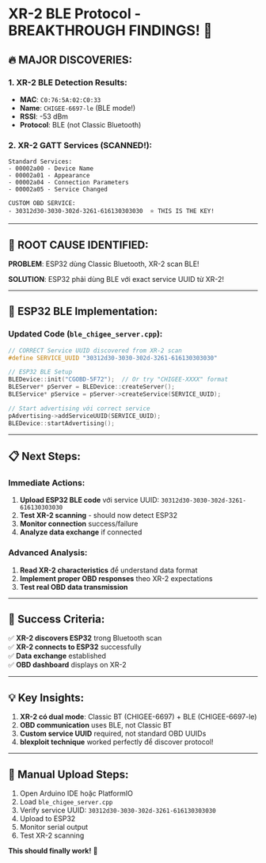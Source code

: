 # XR-2 BLE Protocol - BREAKTHROUGH FINDINGS! 🎯

## 🔥 MAJOR DISCOVERIES:

### 1. **XR-2 BLE Detection Results:**
- **MAC**: `C0:76:5A:02:C0:33`
- **Name**: `CHIGEE-6697-le` (BLE mode!)
- **RSSI**: -53 dBm
- **Protocol**: BLE (not Classic Bluetooth)

### 2. **XR-2 GATT Services (SCANNED!):**
```
Standard Services:
- 00002a00 - Device Name  
- 00002a01 - Appearance
- 00002a04 - Connection Parameters
- 00002a05 - Service Changed

CUSTOM OBD SERVICE:
- 30312d30-3030-302d-3261-616130303030  ⭐ THIS IS THE KEY!
```

---

## 🎯 **ROOT CAUSE IDENTIFIED:**

**PROBLEM**: ESP32 dùng Classic Bluetooth, XR-2 scan BLE!

**SOLUTION**: ESP32 phải dùng BLE với exact service UUID từ XR-2!

---

## 🚀 **ESP32 BLE Implementation:**

### **Updated Code** (`ble_chigee_server.cpp`):
```cpp
// CORRECT Service UUID discovered from XR-2 scan
#define SERVICE_UUID "30312d30-3030-302d-3261-616130303030"

// ESP32 BLE Setup
BLEDevice::init("CGOBD-5F72");  // Or try "CHIGEE-XXXX" format
BLEServer* pServer = BLEDevice::createServer();
BLEService* pService = pServer->createService(SERVICE_UUID);

// Start advertising với correct service
pAdvertising->addServiceUUID(SERVICE_UUID);
BLEDevice::startAdvertising();
```

---

## 📋 **Next Steps:**

### **Immediate Actions:**
1. **Upload ESP32 BLE code** với service UUID: `30312d30-3030-302d-3261-616130303030`
2. **Test XR-2 scanning** - should now detect ESP32
3. **Monitor connection** success/failure
4. **Analyze data exchange** if connected

### **Advanced Analysis:**
1. **Read XR-2 characteristics** để understand data format
2. **Implement proper OBD responses** theo XR-2 expectations
3. **Test real OBD data transmission**

---

## 🎯 **Success Criteria:**

✅ **XR-2 discovers ESP32** trong Bluetooth scan  
✅ **XR-2 connects to ESP32** successfully  
✅ **Data exchange** established  
✅ **OBD dashboard** displays on XR-2  

---

## 💡 **Key Insights:**

1. **XR-2 có dual mode**: Classic BT (CHIGEE-6697) + BLE (CHIGEE-6697-le)
2. **OBD communication** uses BLE, not Classic BT
3. **Custom service UUID** required, not standard OBD UUIDs
4. **blexploit technique** worked perfectly để discover protocol!

---

## 🔧 **Manual Upload Steps:**

1. Open Arduino IDE hoặc PlatformIO
2. Load `ble_chigee_server.cpp` 
3. Verify service UUID: `30312d30-3030-302d-3261-616130303030`
4. Upload to ESP32
5. Monitor serial output
6. Test XR-2 scanning

**This should finally work!** 🚀
